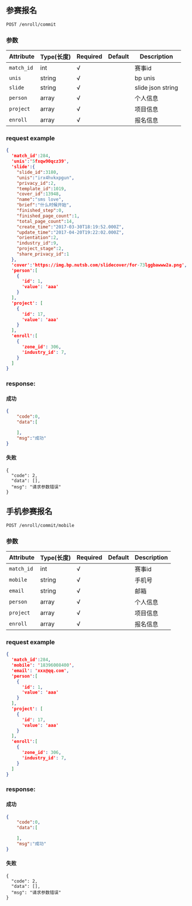 ## 参赛报名

```
POST /enroll/commit
```
### 参数
| Attribute | Type(长度) | Required | Default | Description |
| ---------- | --- | -------- | ---- | ----------- |
| `match_id` | int | √ | |赛事id|
| `unis` | string | √ | |bp unis|
| `slide` | string | √ | |slide json string|
| `person` | array | √ | |个人信息|
| `project` | array | √ | |项目信息|
| `enroll` | array | √ | |报名信息|

### request example
```json
{
  'match_id':284,
  'unis':'5fxqw90qcz39',
  'slide':{
    "slide_id":3180,
    "unis":"irx4hvkxpgun",
    "privacy_id":2,
    "template_id":1019,
    "cover_id":13948,
    "name":"sms love",
    "brief":"什么时候开始",
    "finished_step":0,
    "finished_page_count":1,
    "total_page_count":14,
    "create_time":"2017-03-30T18:19:52.000Z",   
    "update_time":"2017-04-20T19:22:02.000Z",
    "orientation":2,
    "industry_id":9,
    "project_stage":2,
    "share_privacy_id":1
  },
  'cover':'https://img.bp.nutsb.com/slidecover/for-73lggbawww2a.png',
  'person':[
    {
      'id': 1,
      'value': 'aaa'
    }
  ],
  'project': [
    {
      'id': 17,
      'value': 'aaa'
    }
  ],
  'enroll':[
    {
      'zone_id': 306,
      'industry_id': 7,
    }
  ]
}
```

### response:
#### 成功
```json
{
    "code":0,
    "data":[

    ],
    "msg":"成功"
}
```
#### 失败
```
{
  "code": 2,
  "data": [],
  "msg": "请求参数错误"
}
```

## 手机参赛报名

```
POST /enroll/commit/mobile
```
### 参数
| Attribute | Type(长度) | Required | Default | Description |
| ---------- | --- | -------- | ---- | ----------- |
| `match_id` | int | √ | |赛事id|
| `mobile` | string | √ | |手机号|
| `email` | string | √ | |邮箱|
| `person` | array | √ | |个人信息|
| `project` | array | √ | |项目信息|
| `enroll` | array | √ | |报名信息|

### request example
```json
{
  'match_id':284,
  'mobile': '18396008400',
  'email': 'xxx@qq.com',
  'person':[
    {
      'id': 1,
      'value': 'aaa'
    }
  ],
  'project': [
    {
      'id': 17,
      'value': 'aaa'
    }
  ],
  'enroll':[
    {
      'zone_id': 306,
      'industry_id': 7,
    }
  ]
}
```

### response:
#### 成功
```json
{
    "code":0,
    "data":[

    ],
    "msg":"成功"
}
```
#### 失败
```
{
  "code": 2,
  "data": [],
  "msg": "请求参数错误"
}
```